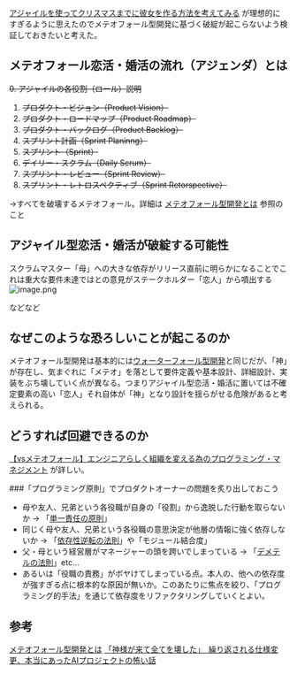 [アジャイルを使ってクリスマスまでに彼女を作る方法を考えてみる](https://qiita.com/Let_kdm_free/items/7287325f4a3541e4551e) が理想的にすぎるように思えたのでメテオフォール型開発に基づく破綻が起こらないよう検証しておきたいと考えた。


## メテオフォール恋活・婚活の流れ（アジェンダ）とは

<s>0. アジャイルの各役割（ロール）説明
1. プロダクト・ビジョン（Product Vision）
2. プロダクト・ロードマップ（Product Roadmap）
3. プロダクト・バックログ（Product Backlog）
4. スプリント計画（Sprint Planinng）
5. スプリント（Sprint）
6. デイリー・スクラム（Daily Scrum）
7. スプリント・レビュー（Sprint Review）
8. スプリント・レトロスペクティブ（Sprint Retorspective）</s>

→すべてを破壊するメテオフォール。詳細は [メテオフォール型開発とは](https://eiki.hatenablog.jp/entry/meteo_fall) 参照のこと

## アジャイル型恋活・婚活が破綻する可能性

スクラムマスター「母」への大きな依存がリリース直前に明らかになることでこれは重大な要件未達ではとの意見がステークホルダー「恋人」から噴出する
![image.png](https://qiita-image-store.s3.ap-northeast-1.amazonaws.com/0/93824/825f3ee2-b188-05f3-cb24-1886a45f759e.png)

などなど

## なぜこのような恐ろしいことが起こるのか
メテオフォール型開発は基本的には[ウォーターフォール型開発](https://ja.wikipedia.org/wiki/%E3%82%A6%E3%82%A9%E3%83%BC%E3%82%BF%E3%83%BC%E3%83%95%E3%82%A9%E3%83%BC%E3%83%AB%E3%83%BB%E3%83%A2%E3%83%87%E3%83%AB)と同じだが、「神」が存在し、気まぐれに「メテオ」を落として要件定義や基本設計、詳細設計、実装をぶち壊していく点が異なる。つまりアジャイル型恋活・婚活に置いては不確定要素の高い「恋人」それ自体が「神」となり設計を揺らがせる危険があると考えられる。


## どうすれば回避できるのか

[【vsメテオフォール】エンジニアらしく組織を変える為のプログラミング・マネジメント](https://qiita.com/0w0/items/49357b3ff91135893624) が詳しい。


###「プログラミング原則」でプロダクトオーナーの問題を炙り出しておこう

- 母や友人、兄弟という各役職が自身の「役割」から逸脱した行動を取らないか → 「[単一責任の原則](https://note.com/erukiti/n/n67b323d1f7c5)」
- 同じく母や友人、兄弟という各役職の意思決定が他層の情報に強く依存しないか → 「[依存性逆転の法則](https://ja.wikipedia.org/wiki/%E4%BE%9D%E5%AD%98%E6%80%A7%E9%80%86%E8%BB%A2%E3%81%AE%E5%8E%9F%E5%89%87)」や「モジュール結合度」
- 父・母という経営層がマネージャーの頭を跨いでしまっている → 「[デメテルの法則](https://ja.wikipedia.org/wiki/%E3%83%87%E3%83%A1%E3%83%86%E3%83%AB%E3%81%AE%E6%B3%95%E5%89%87)」etc...
- あるいは「役職の責務」がボヤけてしまっている点。本人の、他への依存度が強すぎる点に根本的な原因が無いか。このあたりに焦点を絞り、「プログラミング的手法」を通じて依存度をリファクタリングしていくとよい。


## 参考

[メテオフォール型開発とは](https://eiki.hatenablog.jp/entry/meteo_fall)
[「神様が来て全てを壊した」　繰り返される仕様変更、本当にあったAIプロジェクトの怖い話](https://www.itmedia.co.jp/news/articles/1903/20/news092.html)
